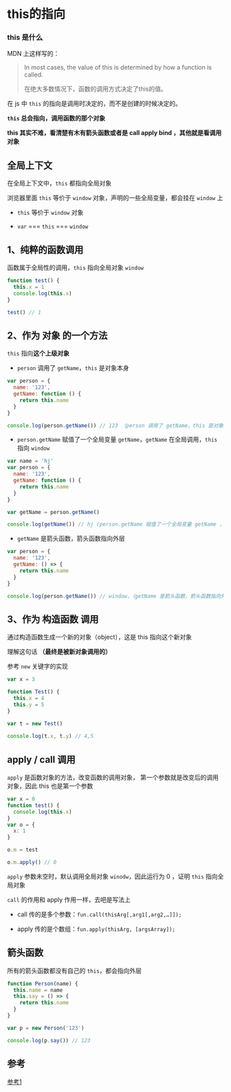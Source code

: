 # this的指向

### this 是什么

MDN 上这样写的：

> In most cases, the value of this is determined by how a function is called.
>
> 在绝大多数情况下，函数的调用方式决定了this的值。
 
在 js 中 `this` 的指向是调用时决定的，而不是创建的时候决定的。

**`this` 总会指向，调用函数的那个对象**


**this 其实不难，看清楚有木有箭头函数或者是 call apply bind ，其他就是看调用对象**

## 全局上下文

在全局上下文中，`this` 都指向全局对象

浏览器里面 `this` 等价于 `window` 对象，声明的一些全局变量，都会挂在 `window` 上

- `this` 等价于 `window` 对象

- `var` === `this` === `window`

## 1、纯粹的函数调用

函数属于全局性的调用，`this` 指向全局对象 `window`

```javascript
function test() {
  this.x = 1
  console.log(this.x)
}

test() // 1
```

## 2、作为 对象 的一个方法

`this` 指向**这个上级对象**

- `person` 调用了 `getName`，`this` 是对象本身

```javascript
var person = {
  name: '123',
  getName: function () {
    return this.name
  }
}

console.log(person.getName()) // 123 （person 调用了 getName，this 是对象本身）
```

- `person.getName` 赋值了一个全局变量 `getName`，`getName` 在全局调用，`this` 指向 `window`

```javascript
var name = 'hj'
var person = {
  name: '123',
  getName: function () {
    return this.name
  }
}

var getName = person.getName()

console.log(getName()) // hj (person.getName 赋值了一个全局变量 getName ，getName 在全局调用)

```

- `getName` 是箭头函数，箭头函数指向外层

```javascript
var person = {
  name: '123',
  getName: () => {
    return this.name
  }
}

console.log(person.getName()) // window，（getName 是箭头函数，箭头函数指向外层）
```

## 3、作为 构造函数 调用

通过构造函数生成一个新的对象（object），这是 this 指向这个新对象

理解这句话 **（最终是被新对象调用的）**

参考 `new` 关键字的实现

```javascript
var x = 3

function Test() {
  this.x = 4
  this.y = 5
}

var t = new Test()
 
console.log(t.x, t.y) // 4,5
```

## apply / call 调用
`apply` 是函数对象的方法，改变函数的调用对象，
第一个参数就是改变后的调用对象，因此 this 也是第一个参数

```javascript
var x = 0
function test() {
  console.log(this.x)
}
var o = {
  x: 1
}

o.m = test

o.m.apply() // 0

```
`apply` 参数未空时，默认调用全局对象 `winodw`，因此运行为 0 ，证明 `this` 指向全局对象

`call` 的作用和 apply 作用一样，去吧是写法上

- call 传的是多个参数：`fun.call(thisArg[,arg1[,arg2,…]]);`

- apply 传的是个数组：`fun.apply(thisArg, [argsArray]);`


## 箭头函数

所有的箭头函数都没有自己的 `this`，都会指向外层

```javascript
function Person(name) {
  this.name = name
  this.say = () => {
    return this.name
  }
}

var p = new Person('123')

console.log(p.say()) // 123
```

## 参考
[参考1](https://segmentfault.com/a/1190000017957307)
